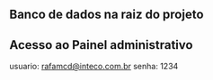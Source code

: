 ## Banco de dados na raiz do projeto

## Acesso ao Painel administrativo
usuario: rafamcd@inteco.com.br
senha: 1234

